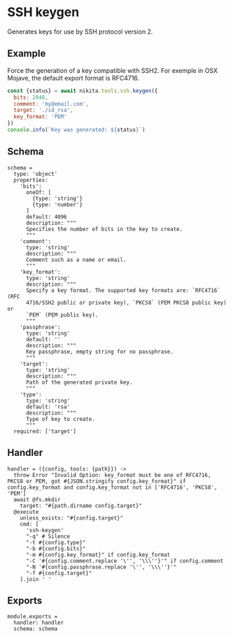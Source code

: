 
# SSH keygen

Generates keys for use by SSH protocol version 2.

## Example

Force the generation of a key compatible with SSH2. For exemple in OSX Mojave,
the default export format is RFC4716.

```js
const {status} = await nikita.tools.ssh.keygen({
  bits: 2048,
  comment: 'my@email.com',
  target: './id_rsa',
  key_format: 'PEM'
})
console.info(`Key was generated: ${status}`)
```

## Schema

    schema =
      type: 'object'
      properties:
        'bits':
          oneOf: [
            {type: 'string'}
            {type: 'number'}
          ]
          default: 4096
          description: """
          Specifies the number of bits in the key to create.
          """
        'comment':
          type: 'string'
          description: """
          Comment such as a name or email.
          """
        'key_format':
          type: 'string'
          description: """
          Specify a key format. The supported key formats are: `RFC4716` (RFC
          4716/SSH2 public or private key), `PKCS8` (PEM PKCS8 public key) or
          `PEM` (PEM public key).
          """
        'passphrase':
          type: 'string'
          default: ''
          description: """
          Key passphrase, empty string for no passphrase.
          """
        'target':
          type: 'string'
          description: """
          Path of the generated private key.
          """
        'type':
          type: 'string'
          default: 'rsa'
          description: """
          Type of key to create.
          """
      required: ['target']

## Handler

    handler = ({config, tools: {path}}) ->
      throw Error "Invalid Option: key_format must be one of RFC4716, PKCS8 or PEM, got #{JSON.stringify config.key_format}" if config.key_format and config.key_format not in ['RFC4716', 'PKCS8', 'PEM']
      await @fs.mkdir
        target: "#{path.dirname config.target}"
      @execute
        unless_exists: "#{config.target}"
        cmd: [
          'ssh-keygen'
          "-q" # Silence
          "-t #{config.type}"
          "-b #{config.bits}"
          "-m #{config.key_format}" if config.key_format
          "-C '#{config.comment.replace '\'', '\\\''}'" if config.comment
          "-N '#{config.passphrase.replace '\'', '\\\''}'"
          "-f #{config.target}"
        ].join ' '

## Exports

    module.exports =
      handler: handler
      schema: schema

